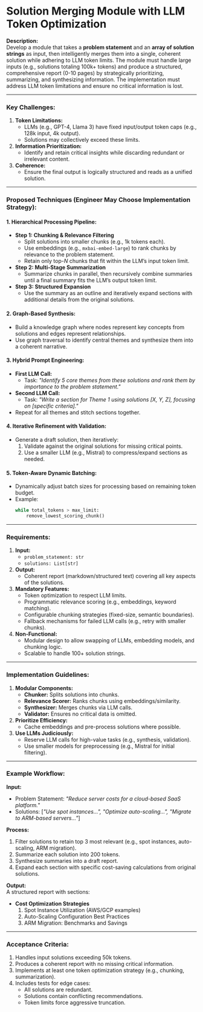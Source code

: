 # Solution Merging Module with LLM Token Optimization

**Description:**  
Develop a module that takes a **problem statement** and an **array of solution strings** as input, then intelligently merges them into a single, coherent solution while adhering to LLM token limits. The module must handle large inputs (e.g., solutions totaling 100k+ tokens) and produce a structured, comprehensive report (0-10 pages) by strategically prioritizing, summarizing, and synthesizing information. The implementation must address LLM token limitations and ensure no critical information is lost.

---

### Key Challenges:
1. **Token Limitations:**  
   - LLMs (e.g., GPT-4, Llama 3) have fixed input/output token caps (e.g., 128k input, 4k output).
   - Solutions may collectively exceed these limits.
2. **Information Prioritization:**  
   - Identify and retain critical insights while discarding redundant or irrelevant content.
3. **Coherence:**  
   - Ensure the final output is logically structured and reads as a unified solution.

---

### Proposed Techniques (Engineer May Choose Implementation Strategy):

#### **1. Hierarchical Processing Pipeline:**
   - **Step 1: Chunking & Relevance Filtering**  
     - Split solutions into smaller chunks (e.g., 1k tokens each).  
     - Use embeddings (e.g., `mxbai-embed-large`) to rank chunks by relevance to the problem statement.  
     - Retain only top-*N* chunks that fit within the LLM’s input token limit.  
   - **Step 2: Multi-Stage Summarization**  
     - Summarize chunks in parallel, then recursively combine summaries until a final summary fits the LLM’s output token limit.  
   - **Step 3: Structured Expansion**  
     - Use the summary as an outline and iteratively expand sections with additional details from the original solutions.

#### **2. Graph-Based Synthesis:**
   - Build a knowledge graph where nodes represent key concepts from solutions and edges represent relationships.  
   - Use graph traversal to identify central themes and synthesize them into a coherent narrative.

#### **3. Hybrid Prompt Engineering:**
   - **First LLM Call:**  
     - Task: *"Identify 5 core themes from these solutions and rank them by importance to the problem statement."*  
   - **Second LLM Call:**  
     - Task: *"Write a section for Theme 1 using solutions [X, Y, Z], focusing on [specific criteria]."*  
   - Repeat for all themes and stitch sections together.

#### **4. Iterative Refinement with Validation:**
   - Generate a draft solution, then iteratively:  
     1. Validate against the original solutions for missing critical points.  
     2. Use a smaller LLM (e.g., Mistral) to compress/expand sections as needed.  

#### **5. Token-Aware Dynamic Batching:**
   - Dynamically adjust batch sizes for processing based on remaining token budget.  
   - Example:  
     ```python
     while total_tokens > max_limit:
         remove_lowest_scoring_chunk()
     ```

---

### Requirements:
1. **Input:**  
   - `problem_statement: str`  
   - `solutions: List[str]`  
2. **Output:**  
   - Coherent report (markdown/structured text) covering all key aspects of the solutions.  
3. **Mandatory Features:**  
   - Token optimization to respect LLM limits.  
   - Programmatic relevance scoring (e.g., embeddings, keyword matching).  
   - Configurable chunking strategies (fixed-size, semantic boundaries).  
   - Fallback mechanisms for failed LLM calls (e.g., retry with smaller chunks).  
4. **Non-Functional:**  
   - Modular design to allow swapping of LLMs, embedding models, and chunking logic.  
   - Scalable to handle 100+ solution strings.  

---

### Implementation Guidelines:
1. **Modular Components:**  
   - **Chunker:** Splits solutions into chunks.  
   - **Relevance Scorer:** Ranks chunks using embeddings/similarity.  
   - **Synthesizer:** Merges chunks via LLM calls.  
   - **Validator:** Ensures no critical data is omitted.  
2. **Prioritize Efficiency:**  
   - Cache embeddings and pre-process solutions where possible.  
3. **Use LLMs Judiciously:**  
   - Reserve LLM calls for high-value tasks (e.g., synthesis, validation).  
   - Use smaller models for preprocessing (e.g., Mistral for initial filtering).  

---

### Example Workflow:
**Input:**  
- Problem Statement: *"Reduce server costs for a cloud-based SaaS platform."*  
- Solutions: [*"Use spot instances...", "Optimize auto-scaling...", "Migrate to ARM-based servers..."*]  

**Process:**  
1. Filter solutions to retain top 3 most relevant (e.g., spot instances, auto-scaling, ARM migration).  
2. Summarize each solution into 200 tokens.  
3. Synthesize summaries into a draft report.  
4. Expand each section with specific cost-saving calculations from original solutions.  

**Output:**  
A structured report with sections:  
- **Cost Optimization Strategies**  
  1. Spot Instance Utilization (AWS/GCP examples)  
  2. Auto-Scaling Configuration Best Practices  
  3. ARM Migration: Benchmarks and Savings  

---

### Acceptance Criteria:
1. Handles input solutions exceeding 50k tokens.  
2. Produces a coherent report with no missing critical information.  
3. Implements at least one token optimization strategy (e.g., chunking, summarization).  
4. Includes tests for edge cases:  
   - All solutions are redundant.  
   - Solutions contain conflicting recommendations.  
   - Token limits force aggressive truncation.  